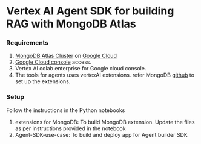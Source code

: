 # Vertex AI Agent SDK for building RAG with MongoDB Atlas

### Requirements

1. [MongoDB Atlas Cluster](https://www.mongodb.com/docs/guides/atlas/cluster/) on [Google Cloud](https://www.mongodb.com/docs/atlas/reference/google-gcp/)
2. [Google Cloud console](https://console.cloud.google.com/welcome/new) access.
3. Vertex AI colab enterprise for Google cloud console.
4. The tools for agents uses vertexAI extensions. refer MongoDB [github](https://github.com/mongodb-partners/MongoDB-VertexAI-extensions) to set up the extensions. 


### Setup
Follow the instructions in the Python notebooks
 1. extensions for MongoDB: To build MongoDB extension. Update the files as per instructions provided in the notebook
 2. Agent-SDK-use-case: To build and deploy app for Agent builder SDK

